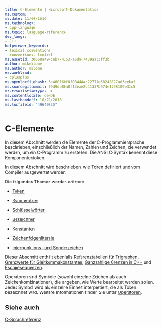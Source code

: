 ```yaml
---
title: C-Elemente | Microsoft-Dokumentation
ms.custom: ''
ms.date: 11/04/2016
ms.technology:
- cpp-language
ms.topic: language-reference
dev_langs:
- C++
helpviewer_keywords:
- lexical conventions
- conventions, lexical
ms.assetid: 20668a49-cab7-4153-a6d9-7439aac3ff3b
author: mikeblome
ms.author: mblome
ms.workload:
- cplusplus
ms.openlocfilehash: 5e460160f0f08444ac22775e68248827ad3eebaf
ms.sourcegitcommit: f9d9db80a8f13eae2c41337b974e1298109e33c5
ms.translationtype: HT
ms.contentlocale: de-DE
ms.lasthandoff: 10/22/2018
ms.locfileid: "49640735"
---
```

# <a name="elements-of-c"></a>C-Elemente

In diesem Abschnitt werden die Elemente der C-Programmiersprache beschrieben, einschließlich der Namen, Zahlen und Zeichen, die verwendet werden, um ein C-Programm zu erstellen. Die ANSI C-Syntax benennt diese Komponententoken.

In diesem Abschnitt wird beschrieben, wie Token definiert und vom Compiler ausgewertet werden.

Die folgenden Themen werden erörtert:

- [Token](../c-language/c-tokens.md)

- [Kommentare](../c-language/c-comments.md)

- [Schlüsselwörter](../c-language/c-keywords.md)

- [Bezeichner](../c-language/c-identifiers.md)

- [Konstanten](../c-language/c-constants.md)

- [Zeichenfolgenliterale](../c-language/c-string-literals.md)

- [Interpunktions- und Sonderzeichen](../c-language/punctuation-and-special-characters.md)

Dieser Abschnitt enthält ebenfalls Referenztabellen für [Trigraphen](../c-language/trigraphs.md), [Grenzwerte für Gleitkommakonstanten](../c-language/limits-on-floating-point-constants.md), [Ganzzahlige Grenzen in C++](../c-language/cpp-integer-limits.md) und [Escapesequenzen](../c-language/escape-sequences.md).

Operatoren sind Symbole (sowohl einzelne Zeichen als auch Zeichenkombinationen), die angeben, wie Werte bearbeitet werden sollen. Jedes Symbol wird als einzelne Einheit interpretiert, die als Token bezeichnet wird. Weitere Informationen finden Sie unter [Operatoren](../c-language/c-operators.md).

## <a name="see-also"></a>Siehe auch

[C-Sprachreferenz](../c-language/c-language-reference.md)
